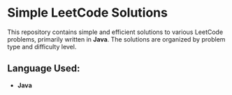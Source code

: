# Simple LeetCode Solutions

This repository contains simple and efficient solutions to various LeetCode problems, primarily written in **Java**. The solutions are organized by problem type and difficulty level.

## Language Used:
- **Java**
